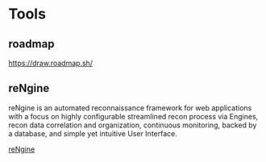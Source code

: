 # Tools

## roadmap
https://draw.roadmap.sh/

## reNgine
reNgine is an automated reconnaissance framework for web applications with a focus on highly configurable streamlined recon process via Engines, recon data correlation and organization, continuous monitoring, backed by a database, and simple yet intuitive User Interface.

[reNgine](https://github.com/yogeshojha/rengine)

